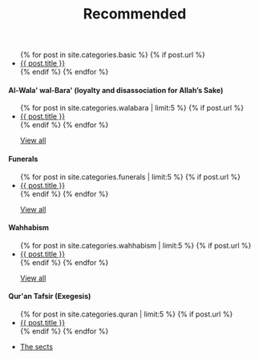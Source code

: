 ﻿---
title: Recommended
layout: page
active: basic
permalink: /basic/
---

<article class="post">
<ul class="posts">
  {% for post in site.categories.basic %}
    {% if post.url %}
    <li><a href="{{ post.url }}">{{ post.title }}</a>
    </li>
    {% endif %}
  {% endfor %}
</ul>

<div class="box">
<h4>Al-Wala' wal-Bara' (loyalty and disassociation for Allah’s Sake)</h4>
<ul class="posts">
  {% for post in site.categories.walabara | limit:5 %}
    {% if post.url %}
    <li><a href="{{ post.url }}">{{ post.title }}</a>
    </li>
    {% endif %}
  {% endfor %}
  <p><i class="fas fa-arrow-right"></i> <a href="/walabara/">View all</a></p>
</ul>
</div>

<div class="box">
<h4>Funerals</h4>
<ul class="posts">
  {% for post in site.categories.funerals | limit:5 %}
    {% if post.url %}
    <li><a href="{{ post.url }}">{{ post.title }}</a>
    </li>
    {% endif %}
  {% endfor %}
  <p><i class="fas fa-arrow-right"></i> <a href="/funerals/">View all</a></p>
</ul>
</div>

<div class="box">
<h4>Wahhabism</h4>
<ul class="posts">
  {% for post in site.categories.wahhabism | limit:5 %}
    {% if post.url %}
    <li><a href="{{ post.url }}">{{ post.title }}</a>
    </li>
    {% endif %}
  {% endfor %}
  <p><i class="fas fa-arrow-right"></i> <a href="/wahhabism/">View all</a></p>
</ul>
</div>

<div class="box">
<h4>Qur'an Tafsir (Exegesis)</h4>
<ul class="posts">
  {% for post in site.categories.quran | limit:5 %}
    {% if post.url %}
    <li><a href="{{ post.url }}">{{ post.title }}</a>
    </li>
    {% endif %}
  {% endfor %}
</ul>
</div>

<div class="box">
<ul class="posts">
    <li><a href="/sects/">The sects</a></li>
</ul>
</div>

</article>